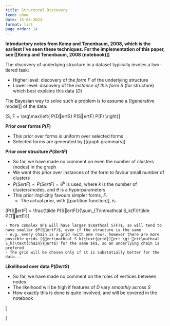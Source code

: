 ```yaml
---
title: Structural Discovery
feed: show
date: 15-04-2023
format: list
page_order: 14
---
```



**Introductory notes from Kemp and Tenenbaum, 2008, which is the earliest I've seen these techniques. For the implementation of this paper, see [[Kemp and Tenenbaum, 2008 (notebook)]]**

The discovery of underlying structure in a dataset typically involes a two-tiered task:
- Higher level: discovery of the *form* $F$ of the underlying structure
- Lower level: discovery of the *instance of this form* $S$ (for structure) which best explains this data ($D$)

The Bayesian way to solve such a problem is to assume a [[generative model]] of the data: 

\[S, F = \arg\max\left\{ P(DertS) P(SertF) P(F) \right\}\]


**Prior over forms $P(F)$**
- This prior over forms is uniform over selected forms
- Selected forms are generated by [[graph grammars]]

**Prior over structure $P(SertF)$**
- So far, we have made no comment on even the number of clusters (nodes) in the graph
- We want this prior over instances of the form to favour small number of clusters
- $P(SertF) \propto \tilde P(SertF) = \theta^k$ is used, where $k$ is the number of clusters/nodes, and $\theta$ is a hyperparameters
- This prior implicitly favours simpler forms, $F$.
	- The actual prior, with [[partition function]], is 

\[P(SertF) = \frac{\tilde P(SertF)}{\sum_{T\in\mathcal S_k(F)}\tilde P(TertF)}\]


	- More complex $F$ will have larger $\mathcal S(F)$, so will tend to have smaller $P(SertF)$, even if the structure is the same
	- e.g. every chain is a grid (with one row), however there are more possible grids ($ert\mathcal S_k(\text{grid})ert \gt ert\mathcal S_k(\text{chain})ert$) for the same $k$, so an underlying chain is prefered
	- The grid will be chosen only if it is substatially better for the data...

**Likelihood over data $P(DertS)$**
- So far, we have made no comment on the roles of vertices between nodes
- The likeihood will be high if features of $D$ vary *smoothly* across $S$
- How exactly this is done is quite involved, and will be covered in the notebook

\[

\(